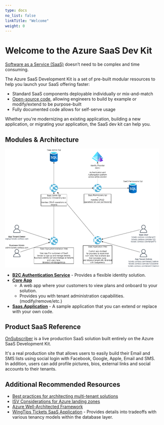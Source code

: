 ```yaml
---
type: docs
no_list: false
linkTitle: "Welcome"
weight: 0
---
```

# Welcome to the Azure SaaS Dev Kit

[Software as a Service (SaaS)](https://azure.microsoft.com/en-us/overview/what-is-saas/) doesn’t need to be complex and time consuming.

The Azure SaaS Development Kit is a set of pre-built modular resources to help you launch your SaaS offering faster:

* Standard SaaS components deployable individually or mix-and-match
* [Open-source code](https://github.com/Azure/azure-saas), allowing engineers to build by example or modify/extend to be purpose-built
* Fully documented code allows for self-serve usage

Whether you're modernizing an existing application, building a new application, or migrating your application, the SaaS dev kit can help you.

## Modules & Architecture

![](futurestate.drawio.png)

- [**B2C Authentication Service**](/services/b2c-auth-service/) - Provides a flexible identity solution.
- [**Core App**](/services/core-app/)
	- A web app where your customers to view plans and onboard to your solution.
	- Provides you with tenant administration capabilities. (modify/remove/etc.)
- [**Saas.Application**](/services/saas-application/) - A sample application that you can extend or replace with your own code.

## Product SaaS Reference

[OnSubscriber](https://www.onsubscriber.com/) is a live production SaaS solution built entirely on the Azure SaaS Development Kit.

It's a real production site that allows users to easily build their Email and SMS lists using social login with Facebook, Google, Apple, Email and SMS. In addition, users can add profile pictures, bios, external links and social accounts to their tenants.

## Additional Recommended Resources

* [Best practices for architecting multi-tenant solutions](https://aka.ms/multitenancy)
* [ISV Considerations for Azure landing zones](https://aka.ms/isv-landing-zones)
* [Azure Well-Architected Framework](https://docs.microsoft.com/en-us/azure/architecture/framework/)
* [WingTips Tickets SaaS Application](https://docs.microsoft.com/en-us/azure/azure-sql/database/saas-tenancy-welcome-wingtip-tickets-app) - Provides details into tradeoffs with various tenancy models within the database layer.